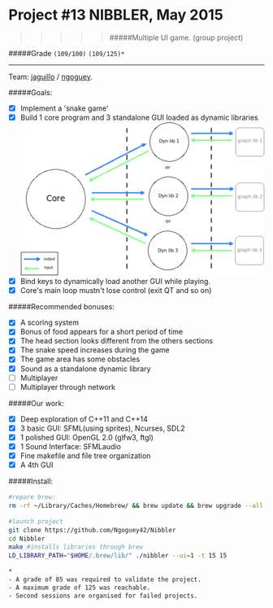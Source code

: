 # Project #13 NIBBLER, May 2015
>>>>> #####Multiple UI game. (group project)

#####Grade ``(109/100)`` ``(109/125)*``
--------  -----------------------

Team: [jaguillo](https://github.com/Julow) / [ngoguey](https://github.com/Ngoguey42).
<BR>

#####Goals:
- [X] Implement a 'snake game'
- [X] Build 1 core program and 3 standalone GUI loaded as dynamic libraries
![diagram](./diagram.png)
- [X] Bind keys to dynamically load another GUI while playing.
- [X] Core's main loop mustn't lose control (exit QT and so on)

#####Recommended bonuses:
- [X] A scoring system
- [X] Bonus of food appears for a short period of time
- [X] The head section looks different from the others sections
- [X] The snake speed increases during the game
- [X] The game area has some obstacles
- [X] Sound as a standalone dynamic library
- [ ] Multiplayer
- [ ] Multiplayer through network

#####Our work:
- [X] Deep exploration of C++11 and C++14
- [X] 3 basic GUI: SFML(using sprites), Ncurses, SDL2
- [X] 1 polished GUI: OpenGL 2.0 (glfw3, ftgl)
- [X] 1 Sound Interface: SFMLaudio
- [X] Fine makefile and file tree organization
- [X] A 4th GUI

#####Install:
```sh
#repare brew:
rm -rf ~/Library/Caches/Homebrew/ && brew update && brew upgrade --all && mkdir ~/Library/Caches/Homebrew/
```

```sh
#launch project
git clone https://github.com/Ngoguey42/Nibbler
cd Nibbler
make #installs libraries through brew
LD_LIBRARY_PATH="$HOME/.brew/lib/" ./nibbler --ui=1 -t 15 15
```

```
*
- A grade of 85 was required to validate the project.
- A maximum grade of 125 was reachable.
- Second sessions are organised for failed projects.
```
